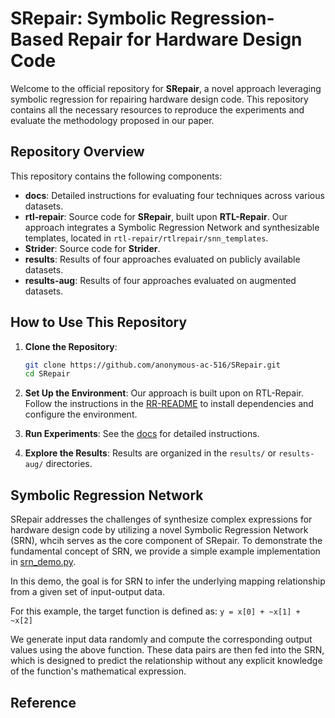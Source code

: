# SRepair: Symbolic Regression-Based Repair for Hardware Design Code

Welcome to the official repository for **SRepair**, a novel approach leveraging symbolic regression for repairing hardware design code. This repository contains all the necessary resources to reproduce the experiments and evaluate the methodology proposed in our paper.

## Repository Overview

This repository contains the following components:

- **docs**: Detailed instructions for evaluating four techniques across various datasets.
- **rtl-repair**: Source code for **SRepair**, built upon **RTL-Repair**. Our approach integrates a Symbolic Regression Network and synthesizable templates, located in `rtl-repair/rtlrepair/snn_templates`.
- **Strider**: Source code for **Strider**.
- **results**: Results of four approaches evaluated on publicly available datasets.
- **results-aug**: Results of four approaches evaluated on augmented datasets.

## How to Use This Repository

1. **Clone the Repository**:

   ```bash
   git clone https://github.com/anonymous-ac-516/SRepair.git
   cd SRepair
   ```

2. **Set Up the Environment**:
   Our approach is built upon on RTL-Repair. Follow the instructions in the [RR-README](rtl-repair/RR-README.md) to install dependencies and configure the environment.

3. **Run Experiments**:
   See the [docs](./docs) for detailed instructions.

4. **Explore the Results**:
   Results are organized in the `results/` or `results-aug/` directories.

## Symbolic Regression Network

SRepair addresses the challenges of synthesize complex expressions for hardware design code by utilizing a novel Symbolic Regression Network (SRN), whcih serves as the core component of SRepair. To demonstrate the fundamental concept of SRN, we provide a simple example implementation in [srn_demo.py](srn_demo.py).

In this demo, the goal is for SRN to infer the underlying mapping relationship from a given set of input-output data.

For this example, the target function is defined as: `y = x[0] + ~x[1] + ~x[2]`

We generate input data randomly and compute the corresponding output values using the above function. These data pairs are then fed into the SRN, which is designed to predict the relationship without any explicit knowledge of the function's mathematical expression.

## Reference
